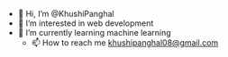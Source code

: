 - 👋 Hi, I’m @KhushiPanghal
- 👀 I’m interested in web development
- 🌱 I’m currently learning machine learning
  - 📫 How to reach me khushipanghal08@gmail.com
  

<!---
KhushiPanghal/KhushiPanghal is a ✨ special ✨ repository because its `README.md` (this file) appears on your GitHub profile.
You can click the Preview link to take a look at your changes.
--->
